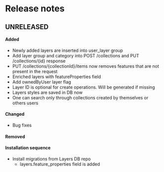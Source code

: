 # Release notes

## UNRELEASED

#### Added
- Newly added layers are inserted into user_layer group 
- Add layer group and category into POST /collections and PUT /collections/{id} response 
- PUT /collections/{collectionId}/items now removes features that are not present in the request
- Enriched layers with featureProperties field
- Add ownedByUser layer flag
- Layer ID is optional for create operations. Will be generated if missing
- Layers styles are saved in DB now
- One can search only through collections created by themselves or others users

#### Changed
- Bug fixes

#### Removed

#### Installation sequence
- Install migrations from Layers DB repo
  - layers.feature_properties field is added 